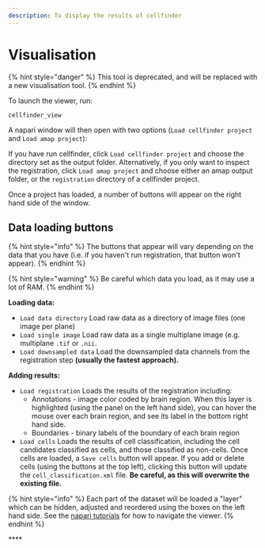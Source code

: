 ```yaml
---
description: To display the results of cellfinder
---
```


# Visualisation

{% hint style="danger" %}
This tool is deprecated, and will be replaced with a new visualisation tool.
{% endhint %}

To launch the viewer, run:

```text
cellfinder_view
```

A napari window will then open with two options \(`Load cellfinder project` and `Load amap project`\):

If you have run cellfinder, click `Load cellfinder project` and choose the directory set as the output folder. Alternatively, if you only want to inspect the registration, click `Load amap project` and choose either an amap output folder, or the `registration` directory of a cellfinder project.

Once a project has loaded, a number of buttons will appear on the right hand side of the window.

## **Data loading buttons**

{% hint style="info" %}
The buttons that appear will vary depending on the data that you have \(i.e. if you haven't run registration, that button won't appear\).
{% endhint %}

{% hint style="warning" %}
Be careful which data you load, as it may use a lot of RAM.
{% endhint %}

**Loading data:**

* `Load data directory` Load raw data as a directory of image files \(one image per plane\)
* `Load single image` Load raw data as a single multiplane image \(e.g. multiplane `.tif` or `.nii`.
* `Load downsampled data` Load the downsampled data channels from the registration step **\(usually the fastest approach\).**

**Adding results:**

* `Load registration` Loads the results of the registration including:
  * Annotations - image color coded by brain region. When this layer is highlighted \(using the panel on the left hand side\), you can hover the mouse over each brain region, and see its label in the bottom right hand side.
  * Boundaries - binary labels of the boundary of each brain region
* `Load cells` Loads the results of cell classification, including the cell candidates classified as cells, and those classified as non-cells. Once cells are loaded, a `Save cells` button will appear. If you add or delete cells \(using the buttons at the top left\), clicking this button will update the `cell_classification.xml` file. **Be careful, as this will overwrite the existing file.**

{% hint style="info" %}
Each part of the dataset will be loaded a "layer" which can be hidden, adjusted and reordered using the boxes on the left hand side. See the [napari tutorials](https://napari.org/tutorials/) for how to navigate the viewer.
{% endhint %}

\*\*\*\*

